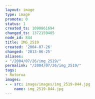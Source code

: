 ```yaml
---
layout: image
type: image
promote: 0
status: 1
created_ts: 1090861694
changed_ts: 1372159405
node_id: 844
title: IMG_2519
created: '2004-07-26'
changed: '2013-06-25'
aliases:
- "/2004/07/26/img_2519/"
permalink: "/2004/07/26/img_2519/"
tags:
- Rotorua
images:
- - src: image/images/img_2519-844.jpg
    name: img_2519-844.jpg
---
```


